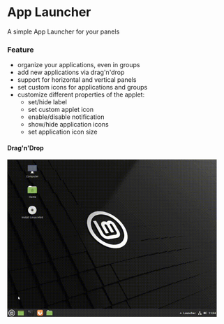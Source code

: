# App Launcher

A simple App Launcher for your panels

### Feature

-   organize your applications, even in groups
-   add new applications via drag'n'drop
-   support for horizontal and vertical panels
-   set custom icons for applications and groups
-   customize different properties of the applet:
    -   set/hide label
    -   set custom applet icon
    -   enable/disable notification
    -   show/hide application icons
    -   set application icon size

#### Drag'n'Drop

<img src="https://raw.githubusercontent.com/mchilli/cinnamon-spices/master/applets/app-launcher%40mchilli/drag'n'drop%20demo.gif" width="480" alt="Drag'n'Drop Demo"/>
